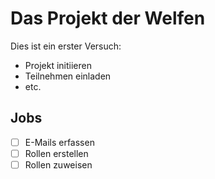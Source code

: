 # Das Projekt der Welfen
Dies ist ein erster Versuch:

* Projekt initiieren
* Teilnehmen einladen
* etc.

## Jobs
- [ ] E-Mails erfassen
- [ ] Rollen erstellen
- [ ] Rollen zuweisen
